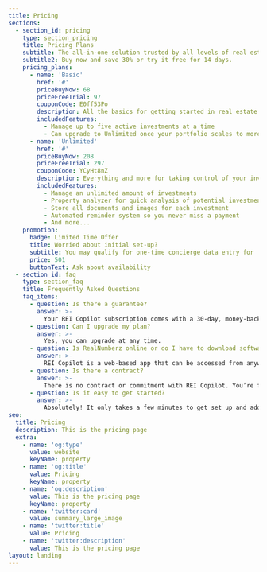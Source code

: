 ```yaml
---
title: Pricing
sections:
  - section_id: pricing
    type: section_pricing
    title: Pricing Plans
    subtitle: The all-in-one solution trusted by all levels of real estate investors.
    subtitle2: Buy now and save 30% or try it free for 14 days.
    pricing_plans:
      - name: 'Basic'
        href: '#'
        priceBuyNow: 68
        priceFreeTrial: 97
        couponCode: E0ff53Po
        description: All the basics for getting started in real estate investment
        includedFeatures:
          - Manage up to five active investments at a time
          - Can upgrade to Unlimited once your portfolio scales to more than five investments
      - name: 'Unlimited'
        href: '#'
        priceBuyNow: 208
        priceFreeTrial: 297
        couponCode: YCyHt8nZ
        description: Everything and more for taking control of your investment portfolio
        includedFeatures:
          - Manage an unlimited amount of investments
          - Property analyzer for quick analysis of potential investments
          - Store all documents and images for each investment
          - Automated reminder system so you never miss a payment
          - And more...
    promotion:
      badge: Limited Time Offer
      title: Worried about initial set-up?
      subtitle: You may qualify for one-time concierge data entry for
      price: 501
      buttonText: Ask about availability
  - section_id: faq
    type: section_faq
    title: Frequently Asked Questions
    faq_items:
      - question: Is there a guarantee?
        answer: >-
          Your REI Copilot subscription comes with a 30-day, money-back guarantee. If REI Copilot is not a good fit or if you’re not satisfied, you can cancel within the first 30 days.
      - question: Can I upgrade my plan?
        answer: >-
          Yes, you can upgrade at any time.
      - question: Is RealNumberz online or do I have to download software?
        answer: >-
          REI Copilot is a web-based app that can be accessed from anywhere that there is an internet connection and on any type of device from desktop to laptop to mobile phone or tablet. You can also install REI Copilot as an app on any Windows, Mac, iPhone, Android, or tablet device.
      - question: Is there a contract?
        answer: >-
          There is no contract or commitment with REI Copilot. You’re free to upgrade or cancel at any time. We hope that REI Copilot will be just what you’ve been looking for to “turbo charge” your investment portfolio and you wouldn’t dream of canceling!
      - question: Is it easy to get started?
        answer: >-
          Absolutely! It only takes a few minutes to get set up and add your first asset. Then, you’ll be on your way to the most effective real estate portfolio you’ve ever had!
seo:
  title: Pricing
  description: This is the pricing page
  extra:
    - name: 'og:type'
      value: website
      keyName: property
    - name: 'og:title'
      value: Pricing
      keyName: property
    - name: 'og:description'
      value: This is the pricing page
      keyName: property
    - name: 'twitter:card'
      value: summary_large_image
    - name: 'twitter:title'
      value: Pricing
    - name: 'twitter:description'
      value: This is the pricing page
layout: landing
---
```

